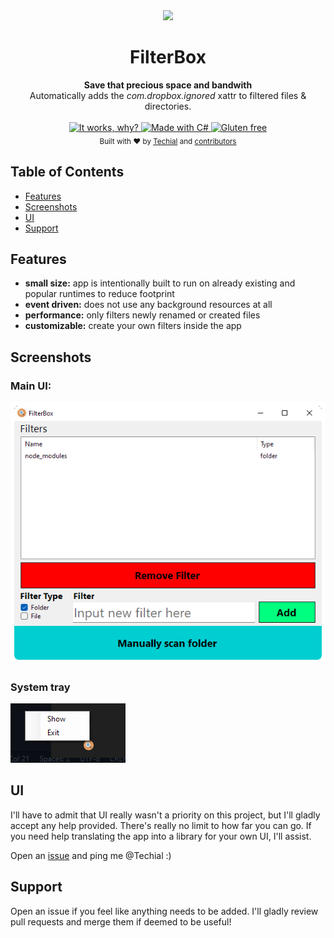 
<div align="center">
  <img src="Images/FilterBox.ico"/>
  <h1>FilterBox</h1>
</div>

<div align="center">
  <strong>Save that precious space and bandwith</strong>
</div>
<div align="center">
  Automatically adds the <i>com.dropbox.ignored</i> xattr to filtered files & directories.
</div>

<br />

<div align="center">
  <!-- It works, why? -->
  <a href="https://github.com/Techial/FilterBox">
    <img src="https://forthebadge.com/images/badges/it-works-why.svg"
      alt="It works, why?" />
  </a>
  <!-- C# -->
  <a href="https://docs.microsoft.com/en-us/dotnet/csharp/">
    <img src="https://forthebadge.com/images/badges/made-with-c-sharp.svg"
      alt="Made with C#" />
  </a>
  <!-- Gluten free -->
  <a href="https://github.com/Techial/FilterBox/releases/tag/stable">
    <img src="https://forthebadge.com/images/badges/gluten-free.svg"
      alt="Gluten free" />
  </a>
</div>

<div align="center">
  <sub>Built with ❤︎ by
  <a href="https://github.com/Techial">Techial</a> and
  <a href="https://github.com/Techial/FilterBox/graphs/contributors">
    contributors
  </a>
</div>

## Table of Contents
- [Features](#features)
- [Screenshots](#screenshots)
- [UI](#ui)
- [Support](#support)

## Features
- __small size:__ app is intentionally built to run on already existing and popular runtimes to reduce footprint
- __event driven:__ does not use any background resources at all
- __performance:__ only filters newly renamed or created files
- __customizable:__ create your own filters inside the app

## Screenshots
### Main UI:
![FilterBox UI](/Images/FilterBox.png)

### System tray
![System Tray Menu](/Images/SystemTray.png)

## UI
I'll have to admit that UI really wasn't a priority on this project, but I'll gladly accept any help provided. There's really no limit to how far you can go. If you need help translating the app into a library for your own UI, I'll assist.

Open an [issue](https://github.com/Techial/FilterBox/issues/new) and ping me @Techial :)

## Support
Open an issue if you feel like anything needs to be added. I'll gladly review pull requests and merge them if deemed to be useful!
